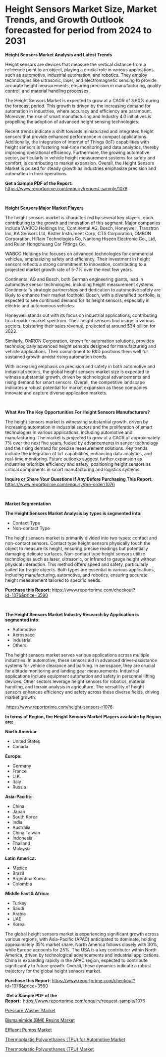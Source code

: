 <p><h1>Height Sensors Market Size, Market Trends, and Growth Outlook forecasted for period from 2024 to 2031</h1></p><p><strong>Height Sensors Market Analysis and Latest Trends</strong></p>
<p><p>Height sensors are devices that measure the vertical distance from a reference point to an object, playing a crucial role in various applications such as automotive, industrial automation, and robotics. They employ technologies like ultrasonic, laser, and electromagnetic sensing to provide accurate height measurements, ensuring precision in manufacturing, quality control, and material handling processes.</p><p>The Height Sensors Market is expected to grow at a CAGR of 3.60% during the forecast period. This growth is driven by the increasing demand for automation in industries, where accuracy and efficiency are paramount. Moreover, the rise of smart manufacturing and Industry 4.0 initiatives is propelling the adoption of advanced height sensing technologies. </p><p>Recent trends indicate a shift towards miniaturized and integrated height sensors that provide enhanced performance in compact applications. Additionally, the integration of Internet of Things (IoT) capabilities with height sensors is fostering real-time monitoring and data analytics, thereby improving operational efficiency. Furthermore, the growing automotive sector, particularly in vehicle height measurement systems for safety and comfort, is contributing to market expansion. Overall, the Height Sensors Market is poised for steady growth as industries emphasize precision and automation in their operations.</p></p>
<p><strong>Get a Sample PDF of the Report:&nbsp;</strong> <a href="https://www.reportprime.com/enquiry/request-sample/1076?utm_campaign=62&utm_medium=2&utm_source=Github&utm_content=ia&utm_term=18102024&utm_id=height-sensors">https://www.reportprime.com/enquiry/request-sample/1076</a></p>
<p>&nbsp;</p>
<p><strong>Height Sensors Major Market Players</strong></p>
<p><p>The height sensors market is characterized by several key players, each contributing to the growth and innovation of this segment. Major companies include WABCO Holdings Inc, Continental AG, Bosch, Honeywell, Transtron Inc, KA Sensors Ltd, Kistler Instrument Corp, CTS Corporation, OMRON Corporation, HiRain Technologies Co, Nantong Hiseen Electronic Co., Ltd, and Ruian Hongchuang Car Fittings Co. </p><p>WABCO Holdings Inc focuses on advanced technologies for commercial vehicles, emphasizing safety and efficiency. Their investment in height sensors reflects a strong commitment to innovation, contributing to a projected market growth rate of 5-7% over the next few years.</p><p>Continental AG and Bosch, both German engineering giants, lead in automotive sensor technologies, including height measurement systems. Continental's strategic partnerships and dedication to automotive safety are likely to enhance their market foothold. Bosch, with a diversified portfolio, is expected to see continued demand for its height sensors, especially in electric and autonomous vehicles. </p><p>Honeywell stands out with its focus on industrial applications, contributing to a broader market spectrum. Their height sensors find usage in various sectors, bolstering their sales revenue, projected at around $34 billion for 2023.</p><p>Similarly, OMRON Corporation, known for automation solutions, provides technologically advanced height sensors designed for manufacturing and vehicle applications. Their commitment to R&D positions them well for sustained growth amidst rising automation trends.</p><p>With increasing emphasis on precision and safety in both automotive and industrial sectors, the global height sensors market size is expected to witness substantial growth, driven by technological advancements and rising demand for smart sensors. Overall, the competitive landscape indicates a robust potential for market expansion as these companies innovate and capture diverse application markets.</p></p>
<p>&nbsp;</p>
<p><strong>What Are The Key Opportunities For Height Sensors Manufacturers?</strong></p>
<p><p>The height sensors market is witnessing substantial growth, driven by increasing automation in industrial sectors and the proliferation of smart technologies in various applications, including automotive and manufacturing. The market is projected to grow at a CAGR of approximately 7% over the next five years, fueled by advancements in sensor technology and the rising demand for precise measurement solutions. Key trends include the integration of IoT capabilities, enhancing data analytics, and real-time monitoring. Future outlooks suggest further expansion as industries prioritize efficiency and safety, positioning height sensors as critical components in smart manufacturing and logistics systems.</p></p>
<p><strong>Inquire or Share Your Questions If Any Before Purchasing This Report:</strong> <a href="https://www.reportprime.com/enquiry/pre-order/1076?utm_campaign=62&utm_medium=2&utm_source=Github&utm_content=ia&utm_term=18102024&utm_id=height-sensors">https://www.reportprime.com/enquiry/pre-order/1076</a></p>
<p>&nbsp;</p>
<p><strong>Market Segmentation</strong></p>
<p><strong>The Height Sensors Market Analysis by types is segmented into:</strong></p>
<p><ul><li>Contact Type</li><li>Non-contact Type</li></ul></p>
<p><p>The height sensors market is primarily divided into two types: contact and non-contact sensors. Contact type height sensors physically touch the object to measure its height, ensuring precise readings but potentially damaging delicate surfaces. Non-contact type height sensors utilize technologies such as laser, ultrasonic, or infrared to gauge height without physical interaction. This method offers speed and safety, particularly suited for fragile objects. Both types are essential in various applications, including manufacturing, automotive, and robotics, ensuring accurate height measurement tailored to specific needs.</p></p>
<p><strong>Purchase this Report:&nbsp;</strong><a href="https://www.reportprime.com/checkout?id=1076&price=3590&utm_campaign=62&utm_medium=2&utm_source=Github&utm_content=ia&utm_term=18102024&utm_id=height-sensors">https://www.reportprime.com/checkout?id=1076&price=3590</a></p>
<p>&nbsp;</p>
<p><strong>The Height Sensors Market Industry Research by Application is segmented into:</strong></p>
<p><ul><li>Automotive</li><li>Aerospace</li><li>Industrial</li><li>Others</li></ul></p>
<p><p>The height sensors market serves various applications across multiple industries. In automotive, these sensors aid in advanced driver-assistance systems for vehicle clearance and parking. In aerospace, they are crucial for altitude monitoring and landing gear measurements. Industrial applications include equipment automation and safety in personnel lifting devices. Other sectors leverage height sensors for robotics, material handling, and terrain analysis in agriculture. The versatility of height sensors enhances efficiency and safety across these diverse fields, driving market growth.</p></p>
<p><a href="https://www.reportprime.com/height-sensors-r1076?utm_campaign=62&utm_medium=2&utm_source=Github&utm_content=ia&utm_term=18102024&utm_id=height-sensors">&nbsp;https://www.reportprime.com/height-sensors-r1076</a></p>
<p><strong>In terms of Region, the Height Sensors Market Players available by Region are:</strong></p>
<p>
    <p> <strong> North America: </strong>
        <ul>
            <li>United States</li>
            <li>Canada</li>
        </ul>
        </p> 
    <p> <strong> Europe: </strong>
        <ul>
            <li>Germany</li>
            <li>France</li>
            <li>U.K.</li>
            <li>Italy</li>
            <li>Russia</li>
        </ul>
        </p> 
    <p> <strong> Asia-Pacific: </strong>
        <ul>
            <li>China</li>
            <li>Japan</li>
            <li>South Korea</li>
            <li>India</li>
            <li>Australia</li>
            <li>China Taiwan</li>
            <li>Indonesia</li>
            <li>Thailand</li>
            <li>Malaysia</li>
        </ul>
        </p> 
    <p> <strong> Latin America: </strong>
        <ul>
            <li>Mexico</li>
            <li>Brazil</li>
            <li>Argentina Korea</li>
            <li>Colombia</li>
        </ul>
        </p> 
    <p> <strong> Middle East & Africa: </strong>
        <ul>
            <li>Turkey</li>
            <li>Saudi</li>
            <li>Arabia</li>
            <li>UAE</li>
            <li>Korea</li>
        </ul>
    </p>
    </p>
<p><p>The global height sensors market is experiencing significant growth across various regions, with Asia-Pacific (APAC) anticipated to dominate, holding approximately 35% market share. North America follows closely with 30%, while Europe accounts for 25%. The USA is a key contributor within North America, driven by technological advancements and industrial applications. China is expanding rapidly in the APAC region, expected to contribute significantly to future growth. Overall, these dynamics indicate a robust trajectory for the global height sensors market.</p></p>
<p><strong>Purchase this Report: </strong><a href="https://www.reportprime.com/checkout?id=1076&price=3590&utm_campaign=62&utm_medium=2&utm_source=Github&utm_content=ia&utm_term=18102024&utm_id=height-sensors">https://www.reportprime.com/checkout?id=1076&price=3590</a></p>
<p>&nbsp;<strong>Get a Sample PDF of the Report:&nbsp;&nbsp;</strong><a href="https://www.reportprime.com/enquiry/request-sample/1076?utm_campaign=62&utm_medium=2&utm_source=Github&utm_content=ia&utm_term=18102024&utm_id=height-sensors">https://www.reportprime.com/enquiry/request-sample/1076</a></p>
<p><strong></strong></p>
<p><p><a href="https://issuu.com/reportprime-2/docs/pressure-washer-market-size-2030.pp_eb1fc4e476c2af?utm_campaign=62&utm_medium=2&utm_source=Github&utm_content=ia&utm_term=18102024&utm_id=height-sensors">Pressure Washer Market</a></p><p><a href="https://github.com/abbiewimld/Market-Research-Report-List-1/blob/main/bismaleimide-bmi-resins-market.md?utm_campaign=62&utm_medium=2&utm_source=Github&utm_content=ia&utm_term=18102024&utm_id=height-sensors">Bismaleimide (BMI) Resins Market</a></p><p><a href="https://issuu.com/reportprime-2/docs/effluent-pumps-market-size-2030.ppt_3d8e7886301a6d?utm_campaign=62&utm_medium=2&utm_source=Github&utm_content=ia&utm_term=18102024&utm_id=height-sensors">Effluent Pumps Market</a></p><p><a href="https://www.linkedin.com/pulse/future-ready-strategic-insights-global-thermoplastic-polyurethanes-ly6yc?utm_campaign=62&utm_medium=2&utm_source=Github&utm_content=ia&utm_term=18102024&utm_id=height-sensors">Thermoplastic Polyurethanes (TPU) for Automotive Market</a></p><p><a href="https://github.com/MCGEE-CRANECaitlyn/Market-Research-Report-List-1/blob/main/thermoplastic-polyurethanes-tpu-market.md?utm_campaign=62&utm_medium=2&utm_source=Github&utm_content=ia&utm_term=18102024&utm_id=height-sensors">Thermoplastic Polyurethanes (TPU) Market</a></p></p>